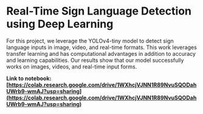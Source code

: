 # Real-Time Sign Language Detection using Deep Learning

For this project, we leverage the YOLOv4-tiny model to detect sign language inputs in image, video, and real-time formats. This work leverages transfer learning and has computational advantages in addition to accuracy and learning capabilities. Our results show that our model successfully works on images, videos, and real-time input forms.

**Link to notebook: [https://colab.research.google.com/drive/1WXhcjVJNN1R89NvuSQODahUWrb9-wmAJ?usp=sharing](https://colab.research.google.com/drive/1WXhcjVJNN1R89NvuSQODahUWrb9-wmAJ?usp=sharing)**
